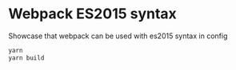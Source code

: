 # Webpack ES2015 syntax

Showcase that webpack can be used with es2015 syntax in config

```bash
yarn
yarn build
```
